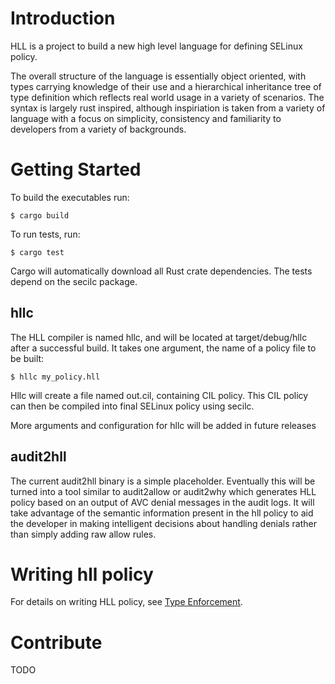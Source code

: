 # Introduction
HLL is a project to build a new high level language for defining SELinux policy.

The overall structure of the language is essentially object oriented, with types
carrying knowledge of their use and a hierarchical inheritance tree of type
definition which reflects real world usage in a variety of scenarios.  The
syntax is largely rust inspired, although inspiriation is taken from a variety
of language with a focus on simplicity, consistency and familiarity to developers
from a variety of backgrounds.

# Getting Started
To build the executables run:

```
$ cargo build
```

To run tests, run:

```
$ cargo test
```

Cargo will automatically download all Rust crate dependencies.  The tests depend
on the secilc package.

## hllc
The HLL compiler is named hllc, and will be located at target/debug/hllc after a
successful build.  It takes one argument, the name of a policy file to be built:

```
$ hllc my_policy.hll
```

Hllc will create a file named out.cil, containing CIL policy.  This CIL policy
can then be compiled into final SELinux policy using secilc.

More arguments and configuration for hllc will be added in future releases

## audit2hll
The current audit2hll binary is a simple placeholder.  Eventually this will be
turned into a tool similar to audit2allow or audit2why which generates HLL
policy based on an output of AVC denial messages in the audit logs.  It will
take advantage of the semantic information present in the hll policy to aid the
developer in making intelligent decisions about handling denials rather than
simply adding raw allow rules.

# Writing hll policy
For details on writing HLL policy, see [Type Enforcement](doc/TE.md).

# Contribute
TODO
